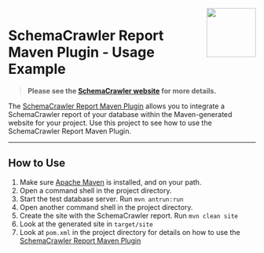 <img src="https://raw.githubusercontent.com/schemacrawler/SchemaCrawler/master/schemacrawler-distrib/src/site/resources/images/schemacrawler_logo.png" height="100px" width="100px" align="right" />

# SchemaCrawler Report Maven Plugin - Usage Example

> **Please see the [SchemaCrawler website](https://www.schemacrawler.com/) for more details.**

The [SchemaCrawler Report Maven Plugin](https://github.com/schemacrawler/SchemaCrawler-Report-Maven-Plugin) allows you to integrate a SchemaCrawler report of your database within the Maven-generated website for your project. Use this project to see how to use the SchemaCrawler Report Maven Plugin.

-----

## How to Use

1. Make sure [Apache Maven](https://maven.apache.org/) is installed, and on your path.
2. Open a command shell in the project directory.
3. Start the test database server.  Run `mvn antrun:run`
4. Open another command shell in the project directory.
5. Create the site with the SchemaCrawler report. Run `mvn clean site`
6. Look at the generated site in `target/site`
7. Look at `pom.xml` in the project directory for details on how to use the [SchemaCrawler Report Maven Plugin](https://github.com/schemacrawler/SchemaCrawler-Report-Maven-Plugin) 
